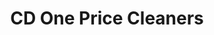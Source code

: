---
title: "CD One Price Cleaners"
url: /naperville/cd-one-price-cleaners-west-ogden-avenue/
shop: Wäscherei
---